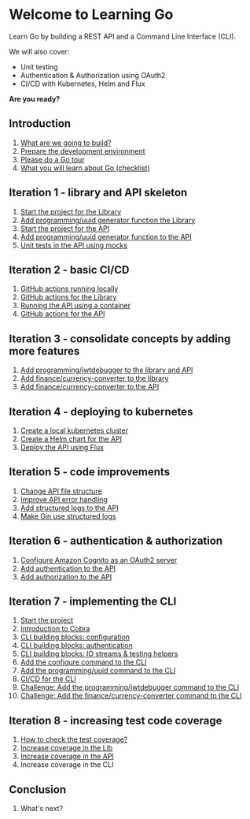 # Welcome to Learning Go

Learn Go by building a REST API and a Command Line Interface (CLI).

We will also cover:
* Unit testing
* Authentication & Authorization using OAuth2
* CI/CD with Kubernetes, Helm and Flux

__Are you ready?__

## Introduction

1. [What are we going to build?](intro-what-are-we-going-to-build.md)
1. [Prepare the development environment](intro-prepare-dev-env.md)
1. [Please do a Go tour](intro-go-tour.md)
1. [What you will learn about Go (checklist)](intro-go-checklist.md)

## Iteration 1 - library and API skeleton

1. [Start the project for the Library](it1-lib-start-the-project.md)
1. [Add programming/uuid generator function the Library](it1-lib-add-first-utility-function.md)
1. [Start the project for the API](it1-api-start-the-project.md)
1. [Add programming/uuid generator function to the API](it1-api-add-first-utility-function.md)
1. [Unit tests in the API using mocks](it1-api-unit-tests-with-mocks.md)

## Iteration 2 - basic CI/CD
1. [GitHub actions running locally](it2-github-action-running-locally.md)
1. [GitHub actions for the Library](it2-github-actions-for-the-library.md)
1. [Running the API using a container](it2-run-api-using-container.md)
1. [GitHub actions for the API](it2-github-action-for-the-api.md)

## Iteration 3 - consolidate concepts by adding more features
1. [Add programming/jwtdebugger to the library and API](it3-add-programming-jwt-debugger.md)
1. [Add finance/currency-converter to the library](it3-add-finance-currency-converter-lib.md)
1. [Add finance/currency-converter to the API](it3-add-finance-currency-converter-api.md)

## Iteration 4 - deploying to kubernetes
1. [Create a local kubernetes cluster](it4-create-local-k8s.md)
1. [Create a Helm chart for the API](it4-create-helm-chart-api.md)
1. [Deploy the API using Flux](it4-deploy-api-using-fluxcd.md)

## Iteration 5 - code improvements
1. [Change API file structure](it5-change-api-file-structure.md)
1. [Improve API error handling](it5-improve-api-error-handling.md)
1. [Add structured logs to the API](it5-add-logs-api.md)
1. [Make Gin use structured logs](it5-gin-structured-logging.md)

## Iteration 6 - authentication & authorization
1. [Configure Amazon Cognito as an OAuth2 server](it6-create-cognito-user-pool.md)
1. [Add authentication to the API](it6-add-authentication-api.md)
1. [Add authorization to the API](it6-add-authorization-api.md)

## Iteration 7 - implementing the CLI
1. [Start the project](it7-cli-start-the-project.md)
1. [Introduction to Cobra](it7-cli-cobra-intro.md)
1. [CLI building blocks: configuration](it7-cli-building-blocks-configuration.md)
1. [CLI building blocks: authentication](it7-cli-building-blocks-authentication.md)
1. [CLI building blocks: IO streams & testing helpers](it7-cli-building-blocks-iostreams.md)
1. [Add the configure command to the CLI](it7-cli-add-configure-cmd.md)
1. [Add the programming/uuid command to the CLI](it7-cli-add-programming-uuid-cmd.md)
1. [CI/CD for the CLI](it7-cli-ci-cd.md)
1. [Challenge: Add the programming/jwtdebugger command to the CLI](it7-cli-add-programming-jwtdebugger-cmd.md)
1. [Challenge: Add the finance/currency-converter command to the CLI](it7-cli-add-finance-currconv-cmd.md)

## Iteration 8 - increasing test code coverage

1. [How to check the test coverage?](it8-check-test-coverage.md)
1. [Increase coverage in the Lib](it8-lib-test-code-coverage.md)
1. [Increase coverage in the API](it8-api-test-code-coverage.md)
1. Increase coverage in the CLI

## Conclusion

1. What's next?
